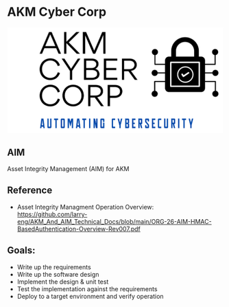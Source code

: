 # AKM Cyber Corp
![logo](images/AKMCyberLogo.png)
## AIM
Asset Integrity Management (AIM) for AKM

## Reference
* Asset Integrity Managment Operation Overview: 
https://github.com/larry-eng/AKM_And_AIM_Technical_Docs/blob/main/ORG-26-AIM-HMAC-BasedAuthentication-Overview-Rev007.pdf

## Goals:
- Write up the requirements
- Write up the software design
- Implement the design & unit test
- Test the implementation against the requirements
- Deploy to a target environment and verify operation
